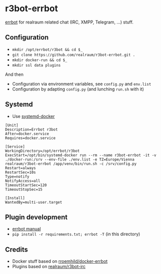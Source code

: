 # r3bot-errbot

[errbot](http://errbot.io/) for realraum related chat (IRC, XMPP, Telegram, ...) stuff.


## Configuration

* `mkdir /opt/errbot/r3bot && cd $_`
* `git clone https://github.com/realraum/r3bot-errbot.git .`
* `mkdir docker-run && cd $_`
* `mkdir ssl data plugins`

And then

* Configuration via environment variables, see `config.py` and `env.list`
* Configuration by adapting `config.py` (and lunching `run.sh` with it)

## Systemd

* Use [systemd-docker](https://github.com/ibuildthecloud/systemd-docker)

```
[Unit]
Description=Errbot r3bot
After=docker.service
Requires=docker.service

[Service]
WorkingDirectory=/opt/errbot/r3bot
ExecStart=/opt/bin/systemd-docker run --rm --name r3bot-errbot -it -v ./docker-run:/srv --env-file ./env.list -e TZ=Europe/Vienna realraum/r3bot-errbot /app/venv/bin/run.sh -c /srv/config.py
Restart=always
RestartSec=10s
Type=notify
NotifyAccess=all
TimeoutStartSec=120
TimeoutStopSec=15

[Install]
WantedBy=multi-user.target
```


## Plugin development

* [errbot manual](http://errbot.io/en/latest/index.html#user-guide)
* `pip install -r requirements.txt; errbot -T` (in this directory)


## Credits

* Docker stuff based on [rroemhild/docker-errbot](https://github.com/rroemhild/docker-errbot)
* Plugins based on [realraum/r3bot-irc](https://github.com/realraum/r3bot-irc)